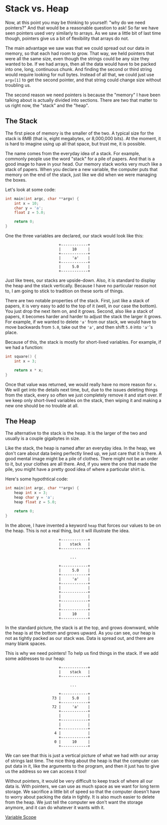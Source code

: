 # Stack vs. Heap

Now, at this point you may be thinking to yourself: "why do we need pointers?"
And that would be a reasonable question to ask! So far we have seen pointers
used very similarly to arrays. As we saw a little bit of last time though,
pointers give us a bit of flexibility that arrays do not.

The main advantage we saw was that we could spread out our data in memory, so
that each had room to grow. That way, we held pointers that were all the same
size, even though the strings could be any size they wanted to be. If we had
arrays, then all the data would have to be packed into one, long, continuous
chunk. And finding the second or third string would require looking for null
bytes. Instead of all that, we could just use `argv[1]` to get the second
pointer, and that string could change size without troubling us.

The second reason we need pointers is because the "memory" I have been talking
about is actually divided into sections. There are two that matter to us right
now, the "stack" and the "heap".

## The Stack

The first piece of memory is the smaller of the two. A typical size for the
stack is 8MB (that is, eight megabytes, or 8,000,000 bits). At the moment, it is
hard to imagine using up all that space, but trust me, it is possible.

The name comes from the everyday idea of a stack. For example, commonly people
use the word "stack" for a pile of papers. And that is a good image to have in
your head. Our memory stack works very much like a stack of papers. When you
declare a new variable, the computer puts that memory on the end of the stack,
just like we did when we were managing the boxes.

Let's look at some code:

```c
int main(int argc, char **argv) {
    int x = 10;
    char y = 'a';
    float z = 5.0;

    return 0;
}
```

One the three variables are declared, our stack would look like this:

```
                        +------------+
                        |     10     |
                        +------------+
                        |     'a'    |
                        +------------+
                        |     5.0    |
                        +------------+
```

Just like trees, our stacks are upside-down. Also, it is standard to display
the heap and the stack vertically. Because I have no particular reason not to, I
am going to stick to tradition on these sorts of things.

There are two notable properties of the stack. First, just like a stack of
papers, it is very easy to add to the top of it (well, in our case the bottom).
You just drop the next item on, and it grows. Second, also like a stack of
papers, it becomes harder and harder to adjust the stack the larger it grows.
For example, if we wanted to delete `'a'` from our stack, we would have to move
backwards from `5.0`, take out the `'a'`, and then shift `5.0` into `'a'`'s
place.

Because of this, the stack is mostly for short-lived variables. For example, if
we had a function:

```c
int square() {
    int x = 3;

    return x * x;
}
```

Once that value was returned, we would really have no more reason for `x`. We
will get into the details next time, but, due to the issues deleting things from
the stack, every so often we just completely remove it and start over. If we
keep only short-lived variables on the stack, then wiping it and making a new
one should be no trouble at all.

## The Heap

The alternative to the stack is the heap. It is the larger of the two and
usually is a couple gigabytes in size.

Like the stack, the heap is named after an everyday idea. In the heap, we don't
care about data being perfectly lined up, we just care that it is there. A good
mental image might be a pile of clothes. There might not be an order to it, but
your clothes are all there. And, if you were the one that made the pile, you
might have a pretty good idea of where a particular shirt is.

Here's some hypothtical code:

```c
int main(int argc, char **argv) {
    heap int x = 3;
    heap char y = 'a';
    heap float z = 5.0;

    return 0;
}
```

In the above, I have invented a keyword `heap` that forces our values to be on
the heap. This is not a real thing, but it will illustrate the idea.


```
                        +------------+
                        |    stack   |
                        +------------+

                             ...

                        +------------+
                        |     5.0    |
                        +------------+
                        |     'a'    |
                        +------------+
                        |            |
                        +------------+
                        |            |
                        +------------+
                        |            |
                        +------------+
                        |     10     |
                        +------------+
```

In the standard picture, the stack is at the top, and grows downward, while the
heap is at the bottom and grows upward. As you can see, our heap is not as
tightly packed as our stack was. Data is spread out, and there are many blank
spaces.

This is why we need pointers! To help us find things in the stack. If we add
some addresses to our heap:

```
                        +------------+
                        |    stack   |
                        +------------+

                             ...

                        +------------+
                     73 |     5.0    |
                        +------------+
                     72 |     'a'    |
                        +------------+
                        |            |
                        +------------+
                        |            |
                        +------------+
                      4 |            |
                        +------------+
                      0 |     10     |
                        +------------+
```

We can see that this is just a vertical picture of what we had with our array of
strings last time. The nice thing about the heap is that the computer can put
data in it, like the arguments to the program, and then it just has to give us
the address so we can access it too!

Without pointers, it would be very difficult to keep track of where all our data
is. With pointers, we can use as much space as we want for long term storage.
We sacrifice a little bit of speed so that the computer doesn't have to worry
about packing the data in tightly. It is also much easier to delete from the
heap. We just tell the computer we don't want the storage anymore, and it can do
whatever it wants with it.

[Variable Scope](14-scope.html)
